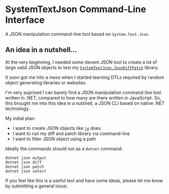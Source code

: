 # SystemTextJson Command-Line Interface

A JSON manipulation command-line tool based on `System.Text.Json`.

## An idea in a nutshell...

At the very beginning, I needed some decent JSON tool to create a lot of large valid JSON objects to test my [`SystemTextJson.JsonDiffPatch`](https://github.com/weichch/system-text-json-jsondiffpatch) library.

It soon got me into a mess when I started learning DTLs required by random object generating libraries or websites.

I'm very suprised I can barely find a JSON manipulation command line tool written in .NET, compared to how many are there written in JavaScript. So, this brought me into this idea in a nutshell, a JSON CLI based on native .NET technology.

My initial plan:
- I want to create JSON objects like [`jo`](https://github.com/jpmens/jo) does
- I want to run my diff and patch library via command-line
- I want to filter JSON object using a path

Ideally the commands should run as a `dotnet` command:

```
dotnet json output
dotnet json diff
dotnet json patch
dotnet json select
```

If you feel like this is a useful tool and have some ideas, please let me know by submitting a general issue.

